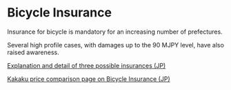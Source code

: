 # Bicycle Insurance

Insurance for bicycle is mandatory for an increasing number of prefectures.

Several high profile cases, with damages up to the 90 MJPY level, have also raised awareness.

[Explanation and detail of three possible insurances (JP)](https://jitensha-hoken.jp/insurance/)

[Kakaku price comparison page on Bicycle Insurance (JP)](https://hoken.kakaku.com/insurance/%e8%87%aa%e8%bb%a2%e8%bb%8a%e4%bf%9d%e9%99%ba/)
